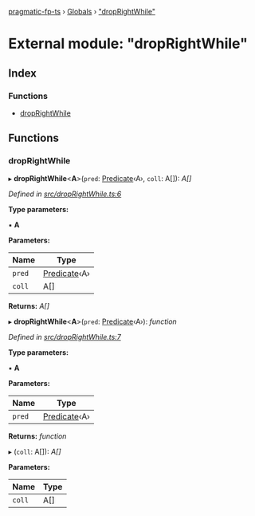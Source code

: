 [pragmatic-fp-ts](../README.md) › [Globals](../globals.md) › ["dropRightWhile"](_droprightwhile_.md)

# External module: "dropRightWhile"

## Index

### Functions

* [dropRightWhile](_droprightwhile_.md#droprightwhile)

## Functions

###  dropRightWhile

▸ **dropRightWhile**<**A**>(`pred`: [Predicate](_types_.md#predicate)‹A›, `coll`: A[]): *A[]*

*Defined in [src/dropRightWhile.ts:6](https://github.com/hermann-p/pragmatic-fp-ts/blob/893c172/src/dropRightWhile.ts#L6)*

**Type parameters:**

▪ **A**

**Parameters:**

Name | Type |
------ | ------ |
`pred` | [Predicate](_types_.md#predicate)‹A› |
`coll` | A[] |

**Returns:** *A[]*

▸ **dropRightWhile**<**A**>(`pred`: [Predicate](_types_.md#predicate)‹A›): *function*

*Defined in [src/dropRightWhile.ts:7](https://github.com/hermann-p/pragmatic-fp-ts/blob/893c172/src/dropRightWhile.ts#L7)*

**Type parameters:**

▪ **A**

**Parameters:**

Name | Type |
------ | ------ |
`pred` | [Predicate](_types_.md#predicate)‹A› |

**Returns:** *function*

▸ (`coll`: A[]): *A[]*

**Parameters:**

Name | Type |
------ | ------ |
`coll` | A[] |
